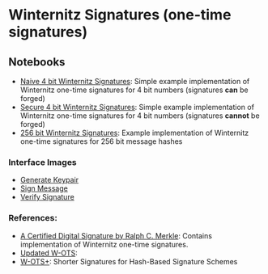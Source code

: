 # Winternitz Signatures (one-time signatures)

## **Notebooks**

- [Naive 4 bit Winternitz Signatures](naive_4_bit_winternitz.ipynb): Simple example implementation of Winternitz one-time signatures for 4 bit numbers (signatures **can** be forged)
- [Secure 4 bit Winternitz Signatures](secure_4_bit_winternitz.ipynb): Simple example implementation of Winternitz one-time signatures for 4 bit numbers (signatures **cannot** be forged)
- [256 bit Winternitz Signatures](256_bit_winternitz.ipynb): Example implementation of Winternitz one-time signatures for 256 bit message hashes

### **Interface Images**

- [Generate Keypair](images/GENERATE_KEYS_interface.png)
- [Sign Message](images/SIGN_interface.png)
- [Verify Signature](images/VERIFY_interface.png)

### **References**:

<!-- Shorter Signatures for Hash-Based Signature Schemes -->

- [A Certified Digital Signature by Ralph C. Merkle](https://link.springer.com/content/pdf/10.1007/0-387-34805-0_21.pdf): Contains implementation of Winternitz one-time signatures. <!-- located at 5. The Winternitz Improvement-->
- [Updated W-OTS](https://eprint.iacr.org/2011/191.pdf):
- [W-OTS+](https://eprint.iacr.org/2017/965.pdf): Shorter Signatures for Hash-Based Signature Schemes

<!-- TODO: LOOK INTO THESE PAPERS -->
<!-- Johannes Buchmann, Erik Dahmen, and Andreas H ̈ulsing. XMSS - a prac-
tical forward secure signature scheme based on minimal security assump-
tions. In Bo-Yin Yang, editor, Post-Quantum Cryptography, volume 7071
of Lecture Notes in Computer Science, pages 117–129. Springer Berlin /
Heidelberg, 2011. -->
<!-- Johan H ̊astad, Russell Impagliazzo, Leonid A. Levin, and Michael Luby. A
pseudorandom generator from any one-way function. SIAM J. Comput.,
28:1364–1396, March 1999. -->
